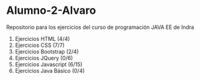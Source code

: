 # Alumno-2-Alvaro

Repositorio para los ejercicios del curso de programación JAVA EE de Indra

1. Ejercicios HTML (4/4)
2. Ejercicios CSS (7/7)
3. Ejercicios Bootstrap (2/4)
4. Ejercicios JQuery (0/6)
5. Ejercicios Javascript (6/15)
6. Ejercicios Java Básico (0/4)
